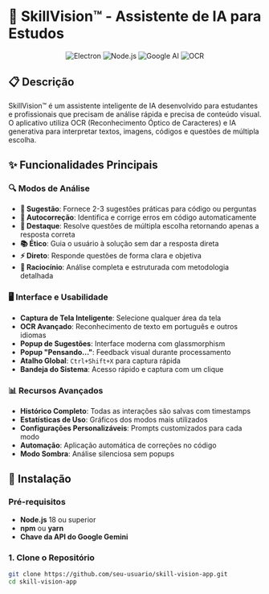 # 🎯 SkillVision™ - Assistente de IA para Estudos

<div align="center">
  <img src="https://img.shields.io/badge/Electron-28.0.0-blue?style=for-the-badge&logo=electron" alt="Electron">
  <img src="https://img.shields.io/badge/Node.js-18+-green?style=for-the-badge&logo=node.js" alt="Node.js">
  <img src="https://img.shields.io/badge/Google_AI-Gemini-orange?style=for-the-badge&logo=google" alt="Google AI">
  <img src="https://img.shields.io/badge/OCR-Tesseract.js-red?style=for-the-badge" alt="OCR">
</div>

## 📋 Descrição

SkillVision™ é um assistente inteligente de IA desenvolvido para estudantes e profissionais que precisam de análise rápida e precisa de conteúdo visual. O aplicativo utiliza OCR (Reconhecimento Óptico de Caracteres) e IA generativa para interpretar textos, imagens, códigos e questões de múltipla escolha.

## ✨ Funcionalidades Principais

### 🔍 **Modos de Análise**
- **📝 Sugestão**: Fornece 2-3 sugestões práticas para código ou perguntas
- **🔧 Autocorreção**: Identifica e corrige erros em código automaticamente
- **🎯 Destaque**: Resolve questões de múltipla escolha retornando apenas a resposta correta
- **📚 Ético**: Guia o usuário à solução sem dar a resposta direta
- **⚡ Direto**: Responde questões de forma clara e objetiva
- **🧠 Raciocínio**: Análise completa e estruturada com metodologia detalhada

### 🖥️ **Interface e Usabilidade**
- **Captura de Tela Inteligente**: Selecione qualquer área da tela
- **OCR Avançado**: Reconhecimento de texto em português e outros idiomas
- **Popup de Sugestões**: Interface moderna com glassmorphism
- **Popup "Pensando..."**: Feedback visual durante processamento
- **Atalho Global**: `Ctrl+Shift+X` para captura rápida
- **Bandeja do Sistema**: Acesso rápido e captura com um clique

### 📊 **Recursos Avançados**
- **Histórico Completo**: Todas as interações são salvas com timestamps
- **Estatísticas de Uso**: Gráficos dos modos mais utilizados
- **Configurações Personalizáveis**: Prompts customizados para cada modo
- **Automação**: Aplicação automática de correções no código
- **Modo Sombra**: Análise silenciosa sem popups

## 🚀 Instalação

### Pré-requisitos
- **Node.js** 18 ou superior
- **npm** ou **yarn**
- **Chave da API do Google Gemini**

### 1. Clone o Repositório
```bash
git clone https://github.com/seu-usuario/skill-vision-app.git
cd skill-vision-app
